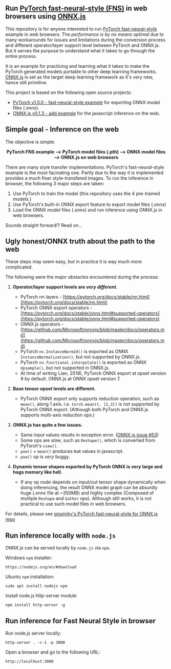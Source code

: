 ## Run [PyTorch fast-neural-style (FNS)](https://github.com/pytorch/examples/tree/master/fast_neural_style) in web browsers using [ONNX.js](https://github.com/Microsoft/onnxjs)

This repository is for anyone interested to run [PyTorch fast-neural-style](https://github.com/pytorch/examples/tree/master/fast_neural_style) example in web browsers.  The _performance is by no means optimal_ due to many workarounds for issues and limitations during the conversion process and different operator/layer support level between PyTorch and ONNX.js.  But it serves the purpose to understand what it takes to go through the entire process.

It is an example for practicing and learning what it takes to make the PyTorch generated models portable to other deep learning frameworks. [ONNX.js](https://github.com/Microsoft/onnxjs) is set as the target deep learning framework as it's very new, hance still primitive.

This project is based on the following open source projects:
- [PyTorch v1.0.0 - fast-neural-style example](https://github.com/pytorch/examples/tree/master/fast_neural_style) for exporting ONNX model files (.onnx).
- [ONNX.js v0.1.3 - add example](https://github.com/Microsoft/onnxjs/tree/master/examples/browser/add) for the javascript inference on the web.

## Simple goal - Inference on the web
The objective is simple:  
<p align="center"><b>PyTorch FNS example --> PyTorch model files (.pth) --> ONNX model files --> ONNX.js on web browsers</b></p>

There are many style transfer implementations.  PyTorch's fast-neural-style example is the most facinating one.  Partly due to the way it is implemented provides a much finer style-transfered images.  To run the inference in browser, the following 3 major steps are taken:

1. Use PyTorch to train the model (this repository uses the 4 pre-trained models.)
2. Use PyTorch's built-in ONNX export feature to export model files (.onnx)
3. Load the ONNX model files (.onnx) and run inference using ONNX.js in web browsers.

Sounds straight forward!?  Read on...

## Ugly honest/ONNX truth about the path to the web
These steps may seem easy, but in practice it is way much more complicated.  

The following were the major obstacles encountered during the process:
1. **Operator/layer support levels are *very different*.**
   * PyTorch nn layers - [https://pytorch.org/docs/stable/nn.html](https://pytorch.org/docs/stable/nn.html)
   * PyTorch ONNX export operators - [https://pytorch.org/docs/stable/onnx.html#supported-operators](https://pytorch.org/docs/stable/onnx.html#supported-operators)
   * ONNX.js operators - [https://github.com/Microsoft/onnxjs/blob/master/docs/operators.md](https://github.com/Microsoft/onnxjs/blob/master/docs/operators.md)
   * PyTorch `nn.InstanceNorm2d()` is exported as ONNX `InstanceNormalization()`, but not supported by ONNX.js.
   * PyTorch `nn.functional.interpolate()` is exported as ONNX `Upsample()`, but not supported in ONNX.js.
   * At time of writing (Jan, 2019), PyTorch ONNX export at opset version 9 by default.  ONNX.js at ONNX opset version 7.  

2. **Base tensor opset levels are different.**
   * PyTorch ONNX export only supports reduction operation, such as `mean()`,  along 1 axis.  i.e. `torch.mean(t, [2,3])` is not supported by PyTorch ONNX export.  (Although both PyTorch and ONNX.js supports multi-axis reduction ops.)

3. **ONNX.js has quite a few issues.**
   * Same input values results in exception error.  ([ONNX.js issue #53](https://github.com/Microsoft/onnxjs/issues/53))
   * Some ops are *slow*, such as `Reshape()`, which is converted from PyTorch's `view()`.
   * `pow()` + `mean()` produces `NaN` values in javascript.
   * `pow()` op is *very* buggy.

4. **Dynamic tensor shapes exported by PyTorch ONNX is *very* large and hogs memory like hell.**
   * If any op node depends on input/out tensor shape dynamically when doing inferencing, the result ONNX model graph can be absurdly huge (.onnx file at ~350MB) and highly complex (Composed of multiple `Reshape` and `Gather` ops).  Although still works, it is not practical to use such model files in web browsers.

For details, please see [gnsmrky's PyTorch fast-neural-style for ONNX.js repo](www.github.com)

## Run inference locally with `node.js`
ONNX.js can be served locally by `node.js` via `npm`.

Windows `npm` installer:
```
https://nodejs.org/en/#download
```
Ubuntu `npm` installation:
```
sudo apt install nodejs npm
```

Install node.js http-server module
```
npm install http-server -g
```


## Run inference for Fast Neural Style in browser
Run node.js server locally:
```
http-server . -c-1 -p 3000
```
Open a browser and go to the following URL:
```
http://localhost:3000
```

